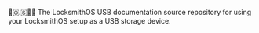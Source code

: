 🔐️🇴.🇸🔑️📖️ The LocksmithOS USB documentation source repository for using your LocksmithOS setup as a USB storage device.
